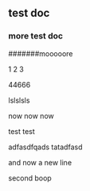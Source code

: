 ## test doc


### more test doc


#######mooooore


1 2 3


44666

lslslsls


now now now


test test

adfasdfqads
tatadfasd

and now a new line  

second boop

